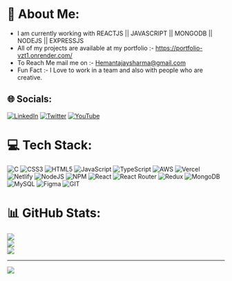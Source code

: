 # 💫 About Me:
- I am currently working with REACTJS || JAVASCRIPT || MONGODB || NODEJS || EXPRESSJS<br>
- All of my projects are available at my portfolio :-  https://portfolio-vzt1.onrender.com/<br>
- To Reach Me mail me on :-  Hemantajaysharma@gmail.com<br>
- Fun Fact :- I Love to work in a team and also with people who are creative.<br>


## 🌐 Socials:
[![LinkedIn](https://img.shields.io/badge/LinkedIn-%230077B5.svg?logo=linkedin&logoColor=white)](https://www.linkedin.com/in/hemant-ajay-sharma-694684252/) [![Twitter](https://img.shields.io/badge/Twitter-%231DA1F2.svg?logo=Twitter&logoColor=white)](https://twitter.com/https://twitter.com/honey016993927) [![YouTube](https://img.shields.io/badge/YouTube-%23FF0000.svg?logo=YouTube&logoColor=white)](https://www.youtube.com/channel/UCDVW1xHcri5Ci3GiAVIKX1g) 

# 💻 Tech Stack:
![C](https://img.shields.io/badge/c-%2300599C.svg?style=for-the-badge&logo=c&logoColor=white) ![CSS3](https://img.shields.io/badge/css3-%231572B6.svg?style=for-the-badge&logo=css3&logoColor=white) ![HTML5](https://img.shields.io/badge/html5-%23E34F26.svg?style=for-the-badge&logo=html5&logoColor=white) ![JavaScript](https://img.shields.io/badge/javascript-%23323330.svg?style=for-the-badge&logo=javascript&logoColor=%23F7DF1E) ![TypeScript](https://img.shields.io/badge/typescript-%23007ACC.svg?style=for-the-badge&logo=typescript&logoColor=white) ![AWS](https://img.shields.io/badge/AWS-%23FF9900.svg?style=for-the-badge&logo=amazon-aws&logoColor=white) ![Vercel](https://img.shields.io/badge/vercel-%23000000.svg?style=for-the-badge&logo=vercel&logoColor=white) ![Netlify](https://img.shields.io/badge/netlify-%23000000.svg?style=for-the-badge&logo=netlify&logoColor=#00C7B7) ![NodeJS](https://img.shields.io/badge/node.js-6DA55F?style=for-the-badge&logo=node.js&logoColor=white) ![NPM](https://img.shields.io/badge/NPM-%23000000.svg?style=for-the-badge&logo=npm&logoColor=white) ![React](https://img.shields.io/badge/react-%2320232a.svg?style=for-the-badge&logo=react&logoColor=%2361DAFB) ![React Router](https://img.shields.io/badge/React_Router-CA4245?style=for-the-badge&logo=react-router&logoColor=white) ![Redux](https://img.shields.io/badge/redux-%23593d88.svg?style=for-the-badge&logo=redux&logoColor=white) ![MongoDB](https://img.shields.io/badge/MongoDB-%234ea94b.svg?style=for-the-badge&logo=mongodb&logoColor=white) ![MySQL](https://img.shields.io/badge/mysql-%2300f.svg?style=for-the-badge&logo=mysql&logoColor=white) 	![Figma](https://img.shields.io/badge/figma-%23F24E1E.svg?style=for-the-badge&logo=figma&logoColor=white) ![GIT](https://img.shields.io/badge/Git-fc6d26?style=for-the-badge&logo=git&logoColor=white)
# 📊 GitHub Stats:
![](https://github-readme-stats.vercel.app/api?username=HemantWD&theme=dark&hide_border=false&include_all_commits=false&count_private=false)<br/>
![](https://github-readme-streak-stats.herokuapp.com/?user=HemantWD&theme=dark&hide_border=false)<br/>
![](https://github-readme-stats.vercel.app/api/top-langs/?username=HemantWD&theme=dark&hide_border=false&include_all_commits=false&count_private=false&layout=compact)

---
[![](https://visitcount.itsvg.in/api?id=HemantWD&icon=0&color=0)](https://visitcount.itsvg.in)

<!-- Proudly created with GPRM ( https://gprm.itsvg.in ) -->
